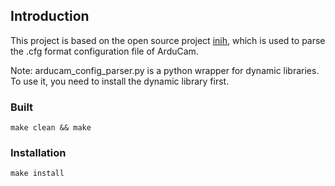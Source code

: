 ## Introduction
This project is based on the open source project [inih](https://github.com/benhoyt/inih), which is used to parse the .cfg format configuration file of ArduCam.

Note: arducam_config_parser.py is a python wrapper for dynamic libraries. To use it, you need to install the dynamic library first.

### Built
`make clean && make`

### Installation
`make install`